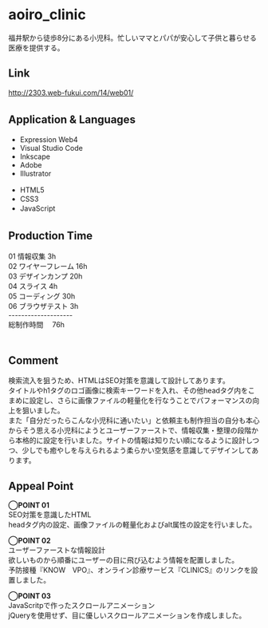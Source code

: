 # aoiro_clinic
福井駅から徒歩8分にある小児科。忙しいママとパパが安心して子供と暮らせる医療を提供する。

## Link
http://2303.web-fukui.com/14/web01/

## Application & Languages　　
<ul>
  <li>Expression Web4</li>
  <li>Visual Studio Code</li>
  <li>Inkscape</li>
  <li>Adobe</li>
  <li>Illustrator</li>
</ul>
<ul>
  <li>HTML5　</li>
  <li>CSS3</li>
  <li>JavaScript　</li>
</ul>

## Production Time　
01 情報収集 3h<br>
02 ワイヤーフレーム 16h<br>
03 デザインカンプ 20h<br>
04 スライス  4h<br>
05 コーディング 30h<br>
06 ブラウザテスト 3h<br>
--------------------<br>
総制作時間　       76h<br>　

## Comment
検索流入を狙うため、HTMLはSEO対策を意識して設計してあります。<br>
タイトルやh1タグのロゴ画像に検索キーワードを入れ、その他headタグ内をこまめに設定し、さらに画像ファイルの軽量化を行なうことでパフォーマンスの向上を狙いました。<br>
また「自分だったらこんな小児科に通いたい」と依頼主も制作担当の自分も本心からそう思える小児科にようとユーザーファーストで、情報収集・整理の段階から本格的に設定を行いました。サイトの情報は知りたい順になるように設計しつつ、少しでも癒やしを与えられるよう柔らかい空気感を意識してデザインしてあります。


## Appeal Point
**◯POINT 01**<br>
SEO対策を意識したHTML<br>
headタグ内の設定、画像ファイルの軽量化およびalt属性の設定を行いました。<br>


**◯POINT 02**<br>
ユーザーファーストな情報設計<br>
欲しいものから順番にユーザーの目に飛び込むよう情報を配置しました。<br>
予防接種『KNOW　VPO』、オンライン診療サービス『CLINICS』のリンクを設置しました。<br>


**◯POINT 03**<br>
JavaScritpで作ったスクロールアニメーション<br>
jQueryを使用せず、目に優しいスクロールアニメーションを作成しました。<br>
